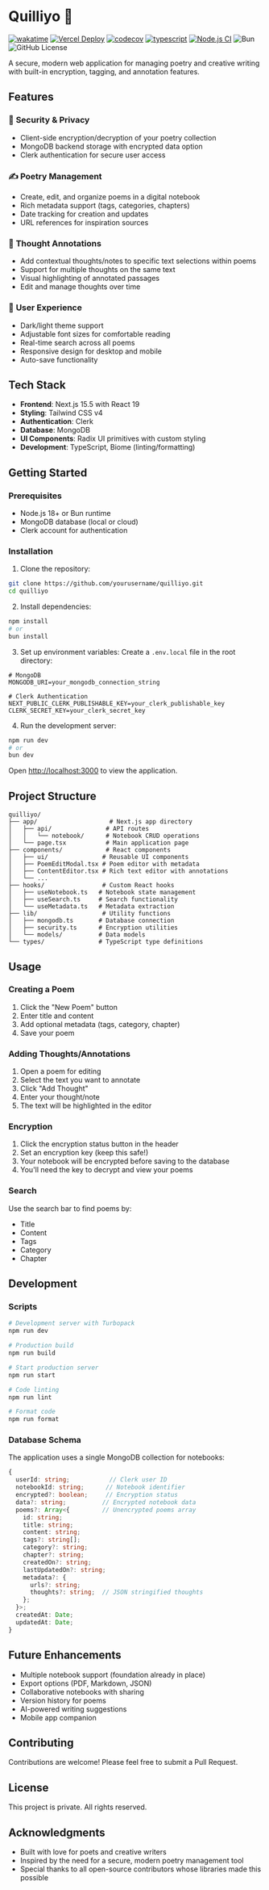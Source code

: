 # Quilliyo 📝

[![wakatime](https://wakatime.com/badge/user/a0b906ce-b8e7-4463-8bce-383238df6d4b/project/8d2b207a-b1d7-4644-a927-af11fdbf25f5.svg)](https://wakatime.com/badge/user/a0b906ce-b8e7-4463-8bce-383238df6d4b/project/8d2b207a-b1d7-4644-a927-af11fdbf25f5)
[![Vercel Deploy](https://deploy-badge.vercel.app/vercel/quilliyo)](https://quilliyo.vercel.app)
[![codecov](https://codecov.io/gh/ragaeeb/quilliyo/graph/badge.svg?token=A2E06C7QXO)](https://codecov.io/gh/ragaeeb/quilliyo)
[![typescript](https://badgen.net/badge/icon/typescript?icon=typescript&label&color=blue)](https://www.typescriptlang.org)
[![Node.js CI](https://github.com/ragaeeb/quilliyo/actions/workflows/build.yml/badge.svg)](https://github.com/ragaeeb/quilliyo/actions/workflows/build.yml)
![Bun](https://img.shields.io/badge/Bun-%23000000.svg?style=for-the-badge&logo=bun&logoColor=white)
![GitHub License](https://img.shields.io/github/license/ragaeeb/quilliyo)

A secure, modern web application for managing poetry and creative writing with built-in encryption, tagging, and annotation features.

## Features

### 🔐 **Security & Privacy**
- Client-side encryption/decryption of your poetry collection
- MongoDB backend storage with encrypted data option
- Clerk authentication for secure user access

### ✍️ **Poetry Management**
- Create, edit, and organize poems in a digital notebook
- Rich metadata support (tags, categories, chapters)
- Date tracking for creation and updates
- URL references for inspiration sources

### 💭 **Thought Annotations**
- Add contextual thoughts/notes to specific text selections within poems
- Support for multiple thoughts on the same text
- Visual highlighting of annotated passages
- Edit and manage thoughts over time

### 🎨 **User Experience**
- Dark/light theme support
- Adjustable font sizes for comfortable reading
- Real-time search across all poems
- Responsive design for desktop and mobile
- Auto-save functionality

## Tech Stack

- **Frontend**: Next.js 15.5 with React 19
- **Styling**: Tailwind CSS v4
- **Authentication**: Clerk
- **Database**: MongoDB
- **UI Components**: Radix UI primitives with custom styling
- **Development**: TypeScript, Biome (linting/formatting)

## Getting Started

### Prerequisites

- Node.js 18+ or Bun runtime
- MongoDB database (local or cloud)
- Clerk account for authentication

### Installation

1. Clone the repository:
```bash
git clone https://github.com/yourusername/quilliyo.git
cd quilliyo
```

2. Install dependencies:
```bash
npm install
# or
bun install
```

3. Set up environment variables:
Create a `.env.local` file in the root directory:
```env
# MongoDB
MONGODB_URI=your_mongodb_connection_string

# Clerk Authentication
NEXT_PUBLIC_CLERK_PUBLISHABLE_KEY=your_clerk_publishable_key
CLERK_SECRET_KEY=your_clerk_secret_key
```

4. Run the development server:
```bash
npm run dev
# or
bun dev
```

Open [http://localhost:3000](http://localhost:3000) to view the application.

## Project Structure

```
quilliyo/
├── app/                    # Next.js app directory
│   ├── api/               # API routes
│   │   └── notebook/      # Notebook CRUD operations
│   └── page.tsx           # Main application page
├── components/            # React components
│   ├── ui/               # Reusable UI components
│   ├── PoemEditModal.tsx # Poem editor with metadata
│   ├── ContentEditor.tsx # Rich text editor with annotations
│   └── ...
├── hooks/                # Custom React hooks
│   ├── useNotebook.ts   # Notebook state management
│   ├── useSearch.ts     # Search functionality
│   └── useMetadata.ts   # Metadata extraction
├── lib/                  # Utility functions
│   ├── mongodb.ts       # Database connection
│   ├── security.ts      # Encryption utilities
│   └── models/          # Data models
└── types/               # TypeScript type definitions
```

## Usage

### Creating a Poem

1. Click the "New Poem" button
2. Enter title and content
3. Add optional metadata (tags, category, chapter)
4. Save your poem

### Adding Thoughts/Annotations

1. Open a poem for editing
2. Select the text you want to annotate
3. Click "Add Thought"
4. Enter your thought/note
5. The text will be highlighted in the editor

### Encryption

1. Click the encryption status button in the header
2. Set an encryption key (keep this safe!)
3. Your notebook will be encrypted before saving to the database
4. You'll need the key to decrypt and view your poems

### Search

Use the search bar to find poems by:
- Title
- Content
- Tags
- Category
- Chapter

## Development

### Scripts

```bash
# Development server with Turbopack
npm run dev

# Production build
npm run build

# Start production server
npm run start

# Code linting
npm run lint

# Format code
npm run format
```

### Database Schema

The application uses a single MongoDB collection for notebooks:

```typescript
{
  userId: string;           // Clerk user ID
  notebookId: string;      // Notebook identifier
  encrypted?: boolean;     // Encryption status
  data?: string;          // Encrypted notebook data
  poems?: Array<{         // Unencrypted poems array
    id: string;
    title: string;
    content: string;
    tags?: string[];
    category?: string;
    chapter?: string;
    createdOn?: string;
    lastUpdatedOn?: string;
    metadata?: {
      urls?: string;
      thoughts?: string;  // JSON stringified thoughts
    };
  }>;
  createdAt: Date;
  updatedAt: Date;
}
```

## Future Enhancements

- Multiple notebook support (foundation already in place)
- Export options (PDF, Markdown, JSON)
- Collaborative notebooks with sharing
- Version history for poems
- AI-powered writing suggestions
- Mobile app companion

## Contributing

Contributions are welcome! Please feel free to submit a Pull Request.

## License

This project is private. All rights reserved.

## Acknowledgments

- Built with love for poets and creative writers
- Inspired by the need for a secure, modern poetry management tool
- Special thanks to all open-source contributors whose libraries made this possible